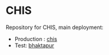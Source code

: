# CHIS

Repository for CHIS, main deployment:
* Production : [chis](https://chis.dohs.gov.np/)
* Test: [bhaktapur](https://bhaktapur-ne.app.medicmobile.org)